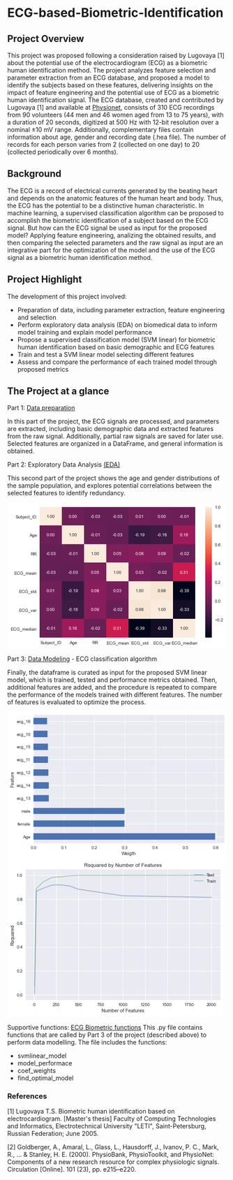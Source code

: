 # ECG-based-Biometric-Identification

## Project Overview
This project was proposed following a consideration raised by Lugovaya [1] about the potential use of the electrocardiogram (ECG) as a biometric human identification method.
The project analyzes feature selection and parameter extraction from an ECG database, and proposed a model to identify the subjects based on these features, delivering insights on the impact of feature engineering and the potential use of ECG as a biometric human identification signal. 
The ECG database, created and contributed by Lugovaya [1] and available at [Physionet](https://physionet.org/content/ecgiddb/1.0.0/), consists of 310 ECG recordings from 90 volunteers (44 men and 46 women aged from 13 to 75 years), with a duration of 20 seconds, digitized at 500 Hz with 12-bit resolution over a nominal ±10 mV range. Additionally, complementary files contain information about age, gender and recording date (.hea file). The number of records for each person varies from 2 (collected on one day) to 20 (collected periodically over 6 months).

## Background
The ECG is a record of electrical currents generated by the beating heart and depends on the anatomic features of the human heart and body. Thus, the ECG has the potential to be a distinctive human characteristic. In machine learning, a supervised classification algorithm can be proposed to accomplish the biometric identification of a subject based on the ECG signal. But how can the ECG signal be used as input for the proposed model? Applying feature engineering, analizing the obtained results, and then comparing the selected parameters and the raw signal as input are an integrative part for the optimization of the model and the use of the ECG signal as a biometric human identification method.

## Project Highlight
The development of this project involved:
* Preparation of data, including parameter extraction, feature engineering and selection 
* Perform exploratory data analysis (EDA) on biomedical data to inform model training and explain model performance
* Propose a supervised classification model (SVM linear) for biometric human identification based on basic demographic and ECG features
* Train and test a SVM linear model selecting different features
* Assess and compare the performance of each trained model through proposed metrics

## The Project at a glance

Part 1: [Data preparation](https://github.com/franciscoj-londonoh/ECG-based-Biometric-Identification/blob/main/Part1_DataPreparation.ipynb)

In this part of the project, the ECG signals are processed, and parameters are extracted, including basic demographic data and extracted features from the raw signal. Additionally, partial raw signals are saved for later use. Selected features are organized in a DataFrame, and general information is obtained.

Part 2: Exploratory Data Analysis [(EDA)](https://github.com/franciscoj-londonoh/ECG-based-Biometric-Identification/blob/main/Part2_EDA.ipynb)

This second part of the project shows the age and gender distributions of the sample population, and explores potential correlations between the selected features to identify redundancy.

![EDA_heatmap](https://github.com/franciscoj-londonoh/ECG-based-Biometric-Identification/blob/main/Images/HeatMap.png)

Part 3: [Data Modeling](https://github.com/franciscoj-londonoh/ECG-based-Biometric-Identification/blob/main/Part3_DataModeling.ipynb) - ECG classification algorithm

Finally, the dataframe is curated as input for the proposed SVM linear model, which is trained, tested and performance metrics obtained. Then, additional features are added, and the procedure is repeated to compare the performance of the models trained with different features. The number of features is evaluated to optimize the process.  

![Feature_weights](https://github.com/franciscoj-londonoh/ECG-based-Biometric-Identification/blob/main/Images/Feature_weigth.png)
![Feature_impact](https://github.com/franciscoj-londonoh/ECG-based-Biometric-Identification/blob/main/Images/Feature_TrainImpact.png)

Supportive functions: [ECG Biometric functions](https://github.com/franciscoj-londonoh/ECG-based-Biometric-Identification/blob/main/ECG_Biometric_functions.py)
This .py file contains functions that are called by Part 3 of the project (described above) to perform data modelling. The file includes the functions: 
- svmlinear_model
- model_performace
- coef_weights
- find_optimal_model


### References
[1] Lugovaya T.S. Biometric human identification based on electrocardiogram. [Master's thesis] Faculty of Computing Technologies and Informatics, Electrotechnical University "LETI", Saint-Petersburg, Russian Federation; June 2005.

[2] Goldberger, A., Amaral, L., Glass, L., Hausdorff, J., Ivanov, P. C., Mark, R., ... & Stanley, H. E. (2000). PhysioBank, PhysioToolkit, and PhysioNet: Components of a new research resource for complex physiologic signals. Circulation [Online]. 101 (23), pp. e215–e220.
